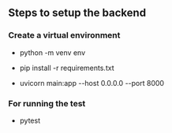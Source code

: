 ## Steps to setup the backend

### Create a virtual environment
- python -m venv env

- pip install -r requirements.txt
- uvicorn main:app --host 0.0.0.0 --port 8000

### For running the test
- pytest